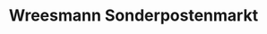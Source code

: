 ---
title: "Wreesmann Sonderpostenmarkt"
url: /pirna/wreesmann-sonderpostenmarkt/
shop: Kramladen
---